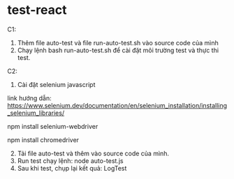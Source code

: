 # test-react
C1: 
1. Thêm file auto-test và file run-auto-test.sh vào source code của mình
2. Chạy lệnh bash run-auto-test.sh để cài đặt môi trường test và thực thi test.


C2:
1. Cài đặt selenium javascript

link hướng dẫn: https://www.selenium.dev/documentation/en/selenium_installation/installing_selenium_libraries/

 npm install selenium-webdriver
 
 npm install chromedriver
 
2. Tải file auto-test và thêm vào source code của mình.
3. Run test
chạy lệnh:
 node auto-test.js
4. Sau khi test, chụp lại kết quả: LogTest
